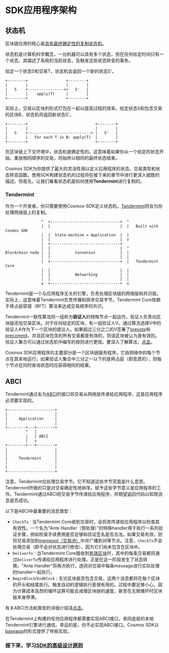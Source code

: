 # SDK应用程序架构

## 状态机

区块链应用的核心是[具有最终确定性的复制状态机](https://en.wikipedia.org/wiki/State_machine_replication)。

状态机是计算机科学概念，一台机器可以具有多个状态，但在任何给定时间只有一个状态，其描述了系统的当前状态，及触发这些状态转变的事务。

给定一个状态S和交易T，状态机会返回一个新的状态S'。

```
+--------+                 +--------+
|        |                 |        |
|   S    +---------------->+   S'   |
|        |    apply(T)     |        |
+--------+                 +--------+
```

实际上，交易以区块的形式打包在一起以提高过程的效率。给定状态S和包含交易的区块B，状态机将返回新状态S'。

```
+--------+                              +--------+
|        |                              |        |
|   S    +----------------------------> |   S'   |
|        |   For each T in B: apply(T)  |        |
+--------+                              +--------+
```

在区块链上下文环境中，状态机是确定性的。这意味着如果你从一个给定的状态开始，重放相同顺序的交易，将始终以相同的最终状态结束。

Cosmos SDK为你提供了最大的灵活性用以定义应用程序的状态，交易类型和状态转变函数。使用SDK构建状态机的过程将在接下来的章节中进行更深入细致的描述。但首先，让我们看看状态机是如何使用**Tendermint**进行复制的。

### Tendermint

作为一个开发者，你只需要使用Cosmos-SDK定义状态机，[Tendermint](https://tendermint.com/docs/introduction/introduction.html)将会为你处理网络层上的复制。

```
                ^  +-------------------------------+  ^
                |  |                               |  |   Built with Cosmos SDK
                |  |  State-machine = Application  |  |
                |  |                               |  v
                |  +-------------------------------+
                |  |                               |  ^
Blockchain node |  |           Consensus           |  |
                |  |                               |  |
                |  +-------------------------------+  |   Tendermint Core
                |  |                               |  |
                |  |           Networking          |  |
                |  |                               |  |
                v  +-------------------------------+  v
```

Tendermint是一个与应用程序无关的引擎，负责处理区块链的网络层和共识层。实际上，这意味着Tendermint负责传播和排序交易字节。Tendermint Core依赖于拜占庭容错（BFT）算法来达成交易顺序的共识。

Tendermint一致性算法同一组称为**验证人**的特殊节点一起运作。验证人负责向区块链添加交易区块。对于任何给定的区块，有一组验证人V。通过算法选择V中的验证人A作为下一个区块的提议人。如果超过三分之二的V签署了[prevote](https://tendermint.com/docs/spec/consensus/consensus.html#state-machine-spec)和[precommit](https://tendermint.com/docs/spec/consensus/consensus.html#state-machine-spec)，并且区块包含的所有交易都是有效的，则该区块被认为是有效的。验证人集合可以通过状态机中编写的规则进行更改。要深入了解算法，[点击](https://tendermint.com/docs/introduction/what-is-tendermint.html#consensus-overview)。

Cosmos SDK应用程序的主要部分是一个区块链服务程序，它由网络中的每个节点在其本地运行。如果验证人集合中三分之一以下的是拜占庭（即恶意的），则每个节点在同时查询状态时应获得相同的结果。


## ABCI

Tendermint通过名为[ABCI](https://github.com/gracenoah/tendermint/tree/master/abci)的接口将交易从网络层传递给应用程序，这是应用程序必须要实现的。

```
+---------------------+
|                     |
|     Application     |
|                     |
+--------+---+--------+
         ^   |
         |   | ABCI
         |   v
+--------+---+--------+
|                     |
|                     |
|     Tendermint      |
|                     |
|                     |
+---------------------+
```

注意，Tendermint仅处理交易字节。它不知道这些字节究竟是什么意思。Tendermint所做的只是对交易确定性地排序。赋予这些字节意义是应用程序的工作。Tendermint通过ABCI将交易字节传递给应用程序，并期望返回代码以知晓消息是否成功。

以下是ABCI中最重要的消息类型：
+ `CheckTx` : 当Tendermint Core收到交易时，会将其传递给应用程序以检查其有效性。一个名为“Ante Handler（预处理）”的特殊handler用于执行一系列验证步骤，例如检查手续费用是否足够和验证签名是否合法。如果交易有效，则将交易添加到[mempool（交易池）](https://tendermint.com/docs/spec/reactors/mempool/functionality.html#mempool-functionality)中并广播到对等节点。注意，`CheckTx`不会处理交易（即不会对状态进行修改），因为它们尚未包含在区块中。
+ `DeliverTx` : 当Tendermint Core接收到[有效区块](https://tendermint.com/docs/spec/blockchain/blockchain.html#validation)时，其中的每条交易都将通过`DeliverTx`传递给应用程序进行处理。正是在这一阶段发生了状态转换。“Ante Handler”将再次执行，连同对交易中每条message进行实际处理的handler一起执行。
+ `BeginBlock`/`EndBlock` : 无论区块是否包含交易，这两个消息都将在每个区块的开头和结尾执行。触发自动的逻辑执行是很有用的。过程中要足够小心，因为计算成本高昂的循环运算可能会减慢区块链的速度，甚至在无限循环时区块链本身停滞。


有关ABCI方法和类型的详细介绍请[点击](https://tendermint.com/docs/spec/abci/abci.html#overview)。

在Tendermint上构建的任何应用程序都需要实现ABCI接口，来同底层的本地Tendermint引擎进行通信。幸运的是，你不必实现ABCI接口。Cosmos SDK以[baseapp]()的形式提供了样板实现。

### 接下来，学习[SDK的高级设计原则](./sdk-design.md)